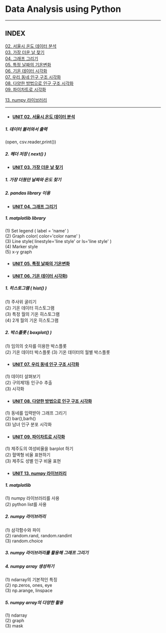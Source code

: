 # Data Analysis using Python
---
## INDEX
[02. 서울시 온도 데이터 분석](#unit-02-서울시-온도-데이터-분석)   
[03. 가장 더운 날 찾기](#unit-03-가장-더운-날-찾기)   
[04. 그래프 그리기](#unit-04-그래프-그리기)   
[05. 특정 날짜의 기온변화](#unit-05-특정-날짜의-기온변화)   
[06. 기온 데이터 시각화](#unit-06-기온-데이터-시각화)   
[07. 우리 동네 인구 구조 시각화](#unit-07-우리-동네-인구-구조-시각화)   
[08. 다양한 방법으로 인구 구조 시각화](#unit-08-다양한-방법으로-인구-구조-시각화)   
[09. 파이차트로 시각화](#unit-09-파이차트로-시각화)   


[13. numpy 라이브러리](#unit-13-numpy-라이브러리)   


---

* #### [UNIT 02. 서울시 온도 데이터 분석](https://github.com/ejcho3792/TIL/blob/master/Data_analysis_python/DA01_seoul_temperature/DA02_Seoul_temp_analysis.ipynb)
##### 1. 데이터 불러와서 출력
(open, csv.reader,print())
##### 2. 헤더 저장 ( next() )   

* #### [UNIT 03. 가장 더운 날 찾기](https://github.com/ejcho3792/TIL/blob/master/Data_analysis_python/DA01_seoul_temperature/DA03_Seoul_max_temp.ipynb)
##### 1. 가장 더웠던 날짜와 온도 찾기   
##### 2. pandas library 이용   

* #### [UNIT 04. 그래프 그리기](https://github.com/ejcho3792/TIL/blob/master/Data_analysis_python/DA02_visualization/DA04_graph_style.ipynb)
##### 1. matplotlib library   
(1) Set legend ( label = 'name' )   
(2) Graph color( color='color name' )   
(3) Line style( linestyle='line style' or ls='line style' )   
(4) Marker style   
(5) x-y graph   

* #### [UNIT 05. 특정 날짜의 기온변화](https://github.com/ejcho3792/TIL/blob/master/Data_analysis_python/DA02_visualization/DA05_oneday_temperature.ipynb)   

* #### [UNIT 06. 기온 데이터 시각화](https://github.com/ejcho3792/TIL/blob/master/Data_analysis_python/DA02_visualization/DA06_tmp_data_visualization.ipynb)) 
##### 1. 히스토그램 ( hist() )   
(1) 주사위 굴리기   
(2) 기온 데이터 히스토그램   
(3) 특정 월의 기온 히스토그램   
(4) 2개 월의 기온 히스토그램   
##### 2. 박스플롯 ( boxplot() )   
(1) 임의의 숫자를 이용한 박스플롯   
(2) 기온 데이터 박스플롯
(3) 기온 데이터의 월별 박스플롯

* #### [UNIT 07. 우리 동네 인구 구조 시각화](https://github.com/ejcho3792/TIL/blob/master/Data_analysis_python/DA03_population/DA07_population_visualization.ipynb)
(1) 데이터 살펴보기   
(2) 구의제1동 인구수 추출   
(3) 시각화   
* #### [UNIT 08. 다양한 방법으로 인구 구조 시각화](https://github.com/ejcho3792/TIL/blob/master/Data_analysis_python/DA03_population/DA08_population_barplot.ipynb)
(1) 동네를 입력받아 그래프 그리기   
(2) bar(),barh()   
(3) 남녀 인구 분포 시각화   
* #### [UNIT 09. 파이차트로 시각화](https://github.com/ejcho3792/TIL/blob/master/Data_analysis_python/DA03_population/DA09_population_pie_chart.ipynb)
(1) 제주도의 여성비율을 barplot 하기   
(2) 혈액형 비율 표현하기   
(3) 제주도 성별 인구 비율 표현   




* #### [UNIT 13. numpy 라이브러리](https://github.com/ejcho3792/TIL/blob/master/Data_analysis_python/DA05_python_library/DA13_Numpy_library.ipynb)
##### 1. matplotlib 
(1) numpy 라이브러리를 사용   
(2) python list를 사용   
##### 2. numpy 라이브러리
(1) 삼각함수와 파이   
(2) random.rand, random.randint   
(3) random.choice   
##### 3. numpy 라이브러리를 활용해 그래프 그리기
##### 4.  numpy array 생성하기
(1) ndarray의 기본적인 특징   
(2) np.zeros, ones, eye   
(3) np.arange, linspace   
##### 5. numpy array의 다양한 활용
(1) ndarray   
(2) graph   
(3) mask   